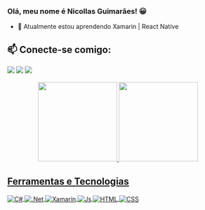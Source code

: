 ### Olá, meu nome é Nicollas Guimarães! 😀

- 🌱 Atualmente estou aprendendo Xamarin | React Native

## 📫 Conecte-se comigo:

<div>
<a href="https://instagram.com/iamnicollas_" target="_blank"><img loading="lazy" src="https://img.shields.io/badge/-Instagram-%23E4405F?style=for-the-badge&logo=instagram&logoColor=white" target="_blank"></a>
<a href = "mailto:nicollasguima12@gmail.com"><img loading="lazy" src="https://img.shields.io/badge/Gmail-D14836?style=for-the-badge&logo=gmail&logoColor=white" target="_blank"></a>
<a href="https://www.linkedin.com/in/seu-usuário-linkedln-aqui" target="_blank"><img loading="lazy" src="https://img.shields.io/badge/-LinkedIn-%230077B5?style=for-the-badge&logo=linkedin&logoColor=white" target="_blank"></a>   
</div>

<br/>

<div align="center">
  <a href="https://github.com/iamNicollas">
  <img height="180em" src="https://github-readme-stats.vercel.app/api?username=iamNicollas&show_icons=true&theme=dark&include_all_commits=true&count_private=true"/>
  <img height="180em" src="https://github-readme-stats.vercel.app/api/top-langs/?username=iamNicollas&layout=compact&langs_count=7&theme=dark"/>
</div>

## Ferramentas e Tecnologias
<div style="display: inline_block">
  <img align="center" alt="C#" src="https://img.shields.io/badge/C%23-9D03D3?style=for-the-badge&logo=csharp&logoColor=white">
  <img align="center" alt=".Net" src="https://img.shields.io/badge/.NET-512BD4?style=for-the-badge&logo=dotnet&logoColor=white">
   <img align="center" alt="Xamarin" src="https://img.shields.io/badge/Xamarin-3498DB?style=for-the-badge&logo=xamarin&logoColor=white">  
  <img align="center"  alt="Js" src="https://img.shields.io/badge/JavaScript-F7DF1E?style=for-the-badge&logo=javascript&logoColor=black">  
  <img align="center" alt="HTML" src="https://img.shields.io/badge/HTML-FD571C?style=for-the-badge&logo=html5&logoColor=white">
  <img align="center" alt="CSS" src="https://img.shields.io/badge/CSS-3498DB?&style=for-the-badge&logo=css3&logoColor=white">   
<!--   <img align="right" alt="Rafa-pic" height="150" style="border-radius:50px;" src="https://media.giphy.com/media/0Wqf2HjtDNZevuyO8B/giphy.gif"> -->
</div>






